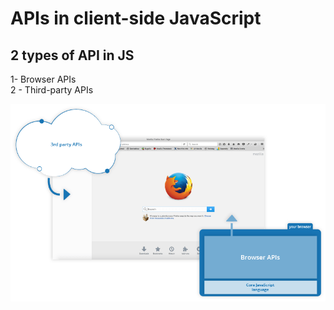 # APIs in client-side JavaScript

## 2 types of API in JS 

1- Browser APIs <br/>
2 - Third-party APIs

<img src="./browser.png">

